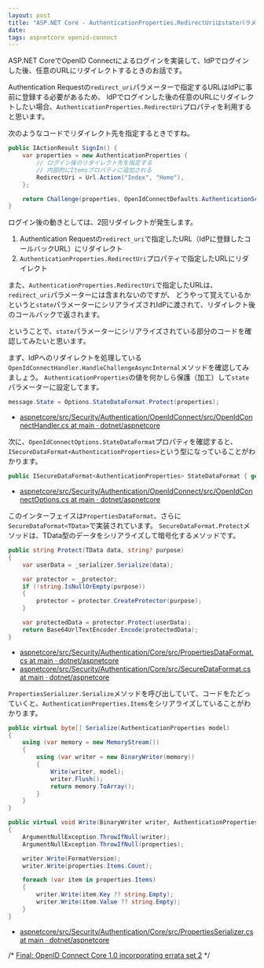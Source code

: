 ```yaml
---
layout: post
title: "ASP.NET Core - AuthenticationProperties.RedirectUriはstateパラメーターにシリアライズされる"
date: 
tags: aspnetcore openid-connect
---
```


ASP.NET CoreでOpenID Connectによるログインを実装して、IdPでログインした後、任意のURLにリダイレクトするときのお話です。

Authentication Requestの`redirect_uri`パラメーターで指定するURLはIdPに事前に登録する必要があるため、
IdPでログインした後の任意のURLにリダイレクトしたい場合、`AuthenticationProperties.RedirectUri`プロパティを利用すると思います。

次のようなコードでリダイレクト先を指定するときですね。

```cs
public IActionResult SignIn() {
    var properties = new AuthenticationProperties {
        // ログイン後のリダイレクト先を指定する
        // 内部的にItemsプロパティに追加される
        RedirectUri = Url.Action("Index", "Home"),
    };

    return Challenge(properties, OpenIdConnectDefaults.AuthenticationScheme);
}
```

ログイン後の動きとしては、2回リダイレクトが発生します。
1. Authentication Requestの`redirect_uri`で指定したURL（IdPに登録したコールバックURL）にリダイレクト
2. `AuthenticationProperties.RedirectUri`プロパティで指定したURLにリダイレクト

また、`AuthenticationProperties.RedirectUri`で指定したURLは、`redirect_uri`パラメーターには含まれないのですが、
どうやって覚えているかというと`state`パラメーターにシリアライズされIdPに渡されて、リダイレクト後のコールバックで返されます。

ということで、`state`パラメーターにシリアライズされている部分のコードを確認してみたいと思います。

まず、IdPへのリダイレクトを処理している`OpenIdConnectHandler.HandleChallengeAsyncInternal`メソッドを確認してみましょう。
`AuthenticationProperties`の値を何かしら保護（加工）して`state`パラメーターに設定してます。

```cs
message.State = Options.StateDataFormat.Protect(properties);
```

- [aspnetcore/src/Security/Authentication/OpenIdConnect/src/OpenIdConnectHandler.cs at main · dotnet/aspnetcore](https://github.com/dotnet/aspnetcore/blob/main/src/Security/Authentication/OpenIdConnect/src/OpenIdConnectHandler.cs#L480)

次に、`OpenIdConnectOptions.StateDataFormat`プロパティを確認すると、`ISecureDataFormat<AuthenticationProperties>`という型になっていることがわかります。

```cs
public ISecureDataFormat<AuthenticationProperties> StateDataFormat { get; set; } = default!;
```

- [aspnetcore/src/Security/Authentication/OpenIdConnect/src/OpenIdConnectOptions.cs at main · dotnet/aspnetcore](https://github.com/dotnet/aspnetcore/blob/main/src/Security/Authentication/OpenIdConnect/src/OpenIdConnectOptions.cs#L263)


このインターフェイスは`PropertiesDataFormat`、さらに`SecureDataFormat<TData>`で実装されています。
`SecureDataFormat.Protect`メソッドは、TData型のデータをシリアライズして暗号化するメソッドです。

```cs
public string Protect(TData data, string? purpose)
{
    var userData = _serializer.Serialize(data);

    var protector = _protector;
    if (!string.IsNullOrEmpty(purpose))
    {
        protector = protector.CreateProtector(purpose);
    }

    var protectedData = protector.Protect(userData);
    return Base64UrlTextEncoder.Encode(protectedData);
}
```

- [aspnetcore/src/Security/Authentication/Core/src/PropertiesDataFormat.cs at main · dotnet/aspnetcore](https://github.com/dotnet/aspnetcore/blob/main/src/Security/Authentication/Core/src/PropertiesDataFormat.cs)
- [aspnetcore/src/Security/Authentication/Core/src/SecureDataFormat.cs at main · dotnet/aspnetcore](https://github.com/dotnet/aspnetcore/blob/main/src/Security/Authentication/Core/src/SecureDataFormat.cs#L35-L47)

`PropertiesSerializer.Serialize`メソッドを呼び出していて、コードをたどっていくと、`AuthenticationProperties.Items`をシリアライズしていることがわかります。

```cs
public virtual byte[] Serialize(AuthenticationProperties model)
{
    using (var memory = new MemoryStream())
    {
        using (var writer = new BinaryWriter(memory))
        {
            Write(writer, model);
            writer.Flush();
            return memory.ToArray();
        }
    }
}

public virtual void Write(BinaryWriter writer, AuthenticationProperties properties)
{
    ArgumentNullException.ThrowIfNull(writer);
    ArgumentNullException.ThrowIfNull(properties);

    writer.Write(FormatVersion);
    writer.Write(properties.Items.Count);

    foreach (var item in properties.Items)
    {
        writer.Write(item.Key ?? string.Empty);
        writer.Write(item.Value ?? string.Empty);
    }
}
```

- [aspnetcore/src/Security/Authentication/Core/src/PropertiesSerializer.cs at main · dotnet/aspnetcore](https://github.com/dotnet/aspnetcore/blob/main/src/Security/Authentication/Core/src/PropertiesSerializer.cs#L33-L58)



/*
[Final: OpenID Connect Core 1.0 incorporating errata set 2](https://openid.net/specs/openid-connect-core-1_0.html#AuthRequest)
*/